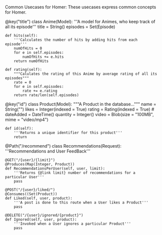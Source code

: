 Common Usecases for Homer:
These usecases express common concepts for Homer.


@key("title")
class Anime(Model):
    '''A model for Animes, who keep track of all its episode'''
    title = String()
    episodes = Set(Episode)
    
    def hits(self):
        '''Calculates the number of hits by adding hits from each episode'''
        numOfHits = 0
        for e in self.episodes:
            numOfHits += e.hits
        return numOfHits
    
    def rating(self):
        """Calulates the rating of this Anime by average rating of all its episodes"""
        rate = 0
        for e in self.episodes:
            rate += e.rating
        return rate/len(self.episodes)

@key("id")
class Product(Model):
    """A Product in the database..."""
    name = String("")
    likes = Integer(indexed = True)
    rating = Rating(indexed = True) #
    dateAdded = DateTime()
    quantity = Integer()
    video = Blob(size = "100MB", mime = "video/mp4")
    
    def id(self):
        '''Returns a unique identifier for this product'''
        return     

@Path("/recommend")
class Recommendations(Request):
    '''Recommendations and User FeedBack'''
    
    @GET("/{user}/{limit}")
    @Produces(Map(Integer, Product))
    def RecommendationsPerUser(self, user, limit):
        '''Returns {@link limit} number of recommendations for a particular User'''
        pass
    
    @POST("/{user}/liked/")
    @Consumes((Set(Product))
    def Liked(self, user, product):
        '''A post is done to this route when a User likes a Product'''
        pass
    
    @DELETE("/{user}/ignored/{product}")
    def Ignored(self, user, product):
        '''Invoked when a User ignores a particular Product'''
        pass
        
    
